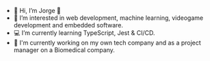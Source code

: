 - 👋 Hi, I’m Jorge 🐲
- 👀 I’m interested in web development, machine learning, videogame development and embedded software.
- 💻 I’m currently learning TypeScript, Jest & CI/CD.
- 🔧 I'm currently working on my own tech company and as a project manager on a Biomedical company.
